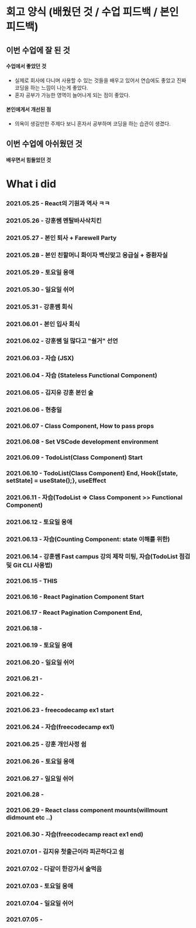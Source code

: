# 회고 양식 (배웠던 것 / 수업 피드백 / 본인 피드백)

## 이번 수업에 잘 된 것 

#### 수업에서 좋았던 것
- 실제로 회사에 다니며 사용할 수 있는 것들을 배우고 있어서 연습에도 좋았고 진짜 코딩을 하는 느낌이 나는게 좋았다.
- 혼자 공부가 가능한 영역이 늘어나게 되는 점이 좋았다.

#### 본인에게서 개선된 점
- 의욕이 생길만한 주제다 보니 혼자서 공부하며 코딩을 하는 습관이 생겼다.

## 이번 수업에 아쉬웠던 것

#### 배우면서 힘들었던 것

# What i did

### 2021.05.25 - React의 기원과 역사 ㅋㅋ
### 2021.05.26 - 강훈쌤 멘탈바사삭치킨
### 2021.05.27 - 본인 퇴사 + Farewell Party
### 2021.05.28 - 본인 친할머니 화이자 백신맞고 응급실 + 중환자실
### 2021.05.29 - 토요일 응애
### 2021.05.30 - 일요일 쉬어
### 2021.05.31 - 강훈쌤 회식
### 2021.06.01 - 본인 입사 회식
### 2021.06.02 - 강훈쌤 일 많다고 "쉴거" 선언
### 2021.06.03 - 자습 (JSX)
### 2021.06.04 - 자습 (Stateless Functional Component)
### 2021.06.05 - 김지유 강훈 본인 술
### 2021.06.06 - 현충일
### 2021.06.07 - Class Component, How to pass props
### 2021.06.08 - Set VSCode development environment
### 2021.06.09 - TodoList(Class Component) Start
### 2021.06.10 - TodoList(Class Component) End, Hook{[state, setState] = useState();}, useEffect
### 2021.06.11 - 자습(TodoList => Class Component >> Functional Component)
### 2021.06.12 - 토요일 응애
### 2021.06.13 - 자습(Counting Component: state 이해를 위한)
### 2021.06.14 - 강훈쌤 Fast campus 강의 제작 미팅, 자습(TodoList 점검 및 Git CLI 사용법)
### 2021.06.15 - THIS
### 2021.06.16 - React Pagination Component Start 
### 2021.06.17 - React Pagination Component End, <styled-components>
### 2021.06.18 - 
### 2021.06.19 - 토요일 응애
### 2021.06.20 - 일요일 쉬어
### 2021.06.21 - 
### 2021.06.22 - 
### 2021.06.23 - freecodecamp ex1 start
### 2021.06.24 - 자습(freecodecamp ex1)
### 2021.06.25 - 강훈 개인사정 쉼
### 2021.06.26 - 토요일 응애
### 2021.06.27 - 일요일 쉬어
### 2021.06.28 - 
### 2021.06.29 - React class component mounts(willmount didmount etc ..)
### 2021.06.30 - 자습(freecodecamp react ex1 end)
### 2021.07.01 - 김지유 첫출근이라 피곤하다고 쉼
### 2021.07.02 - 다같이 한강가서 술먹음
### 2021.07.03 - 토요일 응애
### 2021.07.04 - 일요일 쉬어
### 2021.07.05 - 
